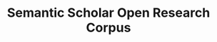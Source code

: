 ---
layout: default
description: 'Semantic Scholar''s records for research papers published in all fields
  provided as an easy-to-use JSON archive. '
title: Semantic Scholar Open Research Corpus
url: http://s2-public-api-prod.us-west-2.elasticbeanstalk.com/corpus/
uuid: ff4ffcf9-5721-4148-ac59-140b9ed4dab5
---